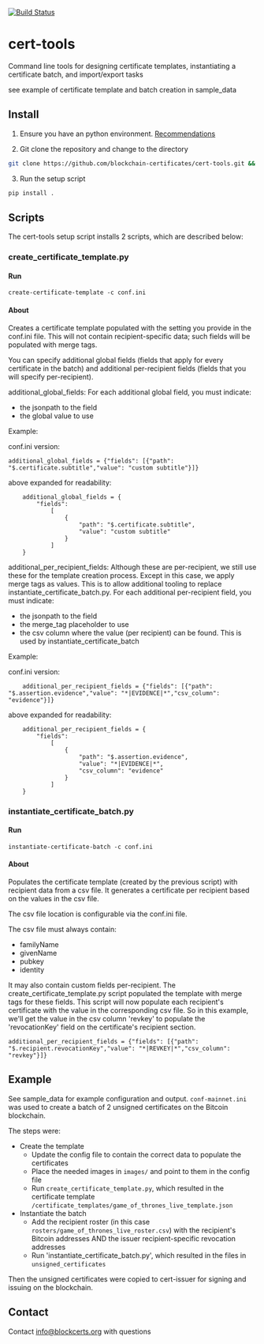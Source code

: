 [![Build Status](https://travis-ci.org/blockchain-certificates/cert-tools.svg?branch=master)](https://travis-ci.org/blockchain-certificates/cert-tools)

# cert-tools
Command line tools for designing certificate templates, instantiating a certificate batch, and import/export tasks

see example of certificate template and batch creation in sample_data 

## Install

1. Ensure you have an python environment. [Recommendations](https://github.com/blockchain-certificates/developer-common-docs/blob/master/virtualenv.md)

2. Git clone the repository and change to the directory

  ```bash
  git clone https://github.com/blockchain-certificates/cert-tools.git && cd cert-tools
  ```

3. Run the setup script

  ```bash
  pip install .
  ```

## Scripts

The cert-tools setup script installs 2 scripts, which are described below:


### create_certificate_template.py

#### Run

```
create-certificate-template -c conf.ini
```

#### About

Creates a certificate template populated with the setting you provide in the conf.ini file. This will not contain recipient-specific data; such fields will be populated with merge tags.
 
You can specify additional global fields (fields that apply for every certificate in the batch) and additional per-recipient fields (fields that you will specify per-recipient).

additional_global_fields:  For each additional global field, you must indicate:

- the jsonpath to the field
- the global value to use

Example:

conf.ini version:
```
additional_global_fields = {"fields": [{"path": "$.certificate.subtitle","value": "custom subtitle"}]}
```

above expanded for readability:
```
    additional_global_fields = {
        "fields": 
            [
                {
                    "path": "$.certificate.subtitle",
                    "value": "custom subtitle"
                }
            ]
    }

```

additional_per_recipient_fields: Although these are per-recipient, we still use these for the template creation process. Except in this case, we apply merge tags as values. This is to allow additional tooling to replace instantiate_certificate_batch.py. For each additional per-recipient field, you must indicate:

- the jsonpath to the field
- the merge_tag placeholder to use
- the csv column where the value (per recipient) can be found. This is used by instantiate_certificate_batch

Example:

conf.ini version:
```
    additional_per_recipient_fields = {"fields": [{"path": "$.assertion.evidence","value": "*|EVIDENCE|*","csv_column": "evidence"}]}
```

above expanded for readability:
```
    additional_per_recipient_fields = {
        "fields": 
            [
                {
                    "path": "$.assertion.evidence",
                    "value": "*|EVIDENCE|*",
                    "csv_column": "evidence"
                }
            ]
    }
```
   
   
### instantiate_certificate_batch.py

#### Run
```
instantiate-certificate-batch -c conf.ini
```

#### About

Populates the certificate template (created by the previous script) with recipient data from a csv file. It generates a certificate per recipient based on the values in the csv file.

The csv file location is configurable via the conf.ini file.

The csv file must always contain:

- familyName
- givenName
- pubkey
- identity

It may also contain custom fields per-recipient. The create_certificate_template.py script populated the template with merge tags for these fields. This script will now populate each recipient's certificate with the value in the corresponding csv file. So in this example, we'll get the value in the csv column 'revkey' to populate the 'revocationKey' field on the certificate's recipient section.


```
additional_per_recipient_fields = {"fields": [{"path": "$.recipient.revocationKey","value": "*|REVKEY|*","csv_column": "revkey"}]}
```
   
   
## Example

See sample_data for example configuration and output. `conf-mainnet.ini` was used to create a batch of 2 unsigned certificates on the Bitcoin blockchain. 

The steps were:
- Create the template
    - Update the config file to contain the correct data to populate the certificates
    - Place the needed images in `images/` and point to them in the config file
    - Run `create_certificate_template.py`, which resulted in the certificate template `/certificate_templates/game_of_thrones_live_template.json`
- Instantiate the batch
    - Add the recipient roster (in this case `rosters/game_of_thrones_live_roster.csv`) with the recipient's Bitcoin addresses AND the issuer recipient-specific revocation addresses
    - Run 'instantiate_certificate_batch.py', which resulted in the files in `unsigned_certificates`
    
Then the unsigned certificates were copied to cert-issuer for signing and issuing on the blockchain.

## Contact

Contact [info@blockcerts.org](mailto:info@blockcerts.org) with questions
